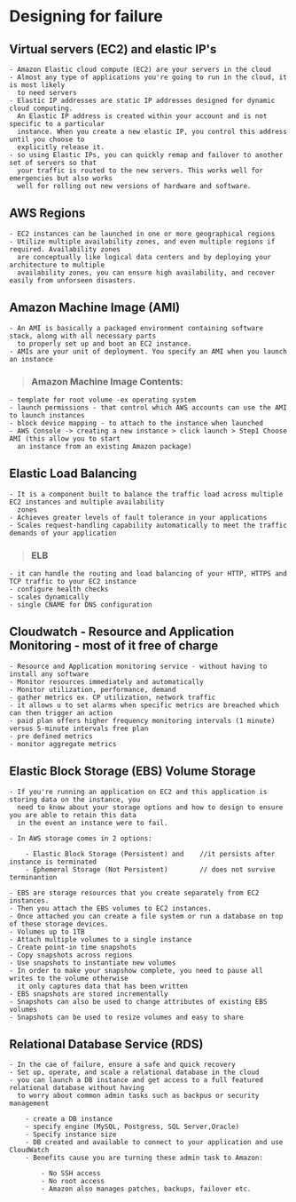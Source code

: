 # Designing for failure

## Virtual servers (EC2) and elastic IP's

	- Amazon Elastic cloud compute (EC2) are your servers in the cloud
	- Almost any type of applications you're going to run in the cloud, it is most likely
	  to need servers
	- Elastic IP addresses are static IP addresses designed for dynamic cloud computing.
	  An Elastic IP address is created within your account and is not specific to a particular
	  instance. When you create a new elastic IP, you control this address until you choose to
	  explicitly release it.
	- so using Elastic IPs, you can quickly remap and failover to another set of servers so that 
	  your traffic is routed to the new servers. This works well for emergencies but also works 
	  well for rolling out new versions of hardware and software.

## AWS Regions

	- EC2 instances can be launched in one or more geographical regions
	- Utilize multiple availability zones, and even multiple regions if required. Availability zones
	  are conceptually like logical data centers and by deploying your architecture to multiple
	  availability zones, you can ensure high availability, and recover easily from unforseen disasters.

## Amazon Machine Image (AMI)

	- An AMI is basically a packaged environment containing software stack, along with all necessary parts
	  to properly set up and boot an EC2 instance.
	- AMIs are your unit of deployment. You specify an AMI when you launch an instance

> ### Amazon Machine Image Contents:

	- template for root volume -ex operating system
	- launch permissions - that control which AWS accounts can use the AMI to launch instances
	- block device mapping - to attach to the instance when launched
	- AWS Console -> creating a new instance > click launch > Step1 Choose AMI (this allow you to start 
	  an instance from an existing Amazon package)

## Elastic Load Balancing

	- It is a component built to balance the traffic load across multiple EC2 instances and multiple availability
	  zones
	- Achieves greater levels of fault tolerance in your applications
	- Scales request-handling capability automatically to meet the traffic demands of your application
			
> ### ELB

	- it can handle the routing and load balancing of your HTTP, HTTPS and TCP traffic to your EC2 instance
	- configure health checks
	- scales dynamically
	- single CNAME for DNS configuration

			
## Cloudwatch - Resource and Application Monitoring - most of it free of charge

	- Resource and Application monitoring service - without having to install any software
	- Monitor resources immediately and automatically
	- Monitor utilization, performance, demand
	- gather metrics ex. CP utilization, network traffic
	- it allows u to set alarms when specific metrics are breached which can then trigger an action
	- paid plan offers higher frequency monitoring intervals (1 minute) versus 5-minute intervals free plan
	- pre defined metrics
	- monitor aggregate metrics

## Elastic Block Storage (EBS) Volume Storage

	- If you're running an application on EC2 and this application is storing data on the instance, you
	  need to know about your storage options and how to design to ensure you are able to retain this data
	  in the event an instance were to fail.

	- In AWS storage comes in 2 options: 

		- Elastic Block Storage (Persistent) and	//it persists after instance is terminated
		- Ephemeral Storage (Not Persistent)		// does not survive terminantion

	- EBS are storage resources that you create separately from EC2 instances.
	- Then you attach the EBS volumes to EC2 instances.
	- Once attached you can create a file system or run a database on top of these storage devices.
	- Volumes up to 1TB
	- Attach multiple volumes to a single instance
	- Create point-in time snapshots
	- Copy snapshots across regions
	- Use snapshots to instantiate new volumes
	- In order to make your snapshow complete, you need to pause all writes to the volume otherwise
	  it only captures data that has been written
	- EBS snapshots are stored incrementally
	- Snapshots can also be used to change attributes of existing EBS volumes
	- Snapshots can be used to resize volumes and easy to share

## Relational Database Service (RDS)

	- In the cae of failure, ensure a safe and quick recovery
	- Set up, operate, and scale a relational database in the cloud
	- you can launch a DB instance and get access to a full featured relational database without having
	  to worry about common admin tasks such as backpus or security management
					
		- create a DB instance
		- specify engine (MySQL, Postgress, SQL Server,Oracle)
		- Specify instance size
		- DB created and available to connect to your application and use CloudWatch
		- Benefits cause you are turning these admin task to Amazon:
							
			- No SSH access
			- No root access
			- Amazon also manages patches, backups, failover etc.


